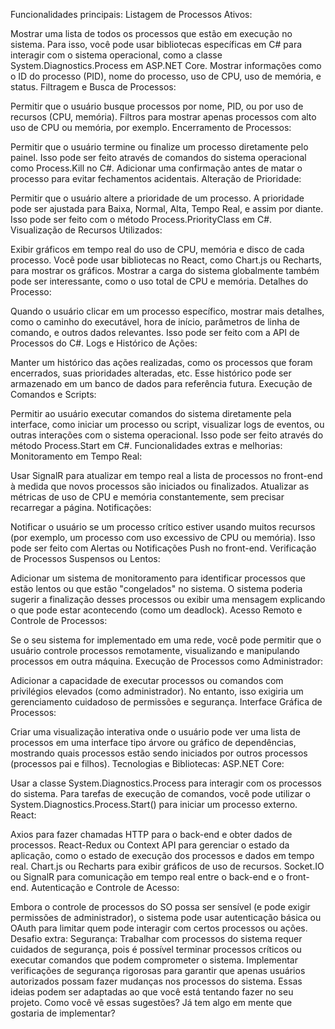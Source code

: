 Funcionalidades principais:
Listagem de Processos Ativos:

Mostrar uma lista de todos os processos que estão em execução no sistema. Para isso, você pode usar bibliotecas específicas em C# para interagir com o sistema operacional, como a classe System.Diagnostics.Process em ASP.NET Core.
Mostrar informações como o ID do processo (PID), nome do processo, uso de CPU, uso de memória, e status.
Filtragem e Busca de Processos:

Permitir que o usuário busque processos por nome, PID, ou por uso de recursos (CPU, memória).
Filtros para mostrar apenas processos com alto uso de CPU ou memória, por exemplo.
Encerramento de Processos:

Permitir que o usuário termine ou finalize um processo diretamente pelo painel. Isso pode ser feito através de comandos do sistema operacional como Process.Kill no C#.
Adicionar uma confirmação antes de matar o processo para evitar fechamentos acidentais.
Alteração de Prioridade:

Permitir que o usuário altere a prioridade de um processo. A prioridade pode ser ajustada para Baixa, Normal, Alta, Tempo Real, e assim por diante.
Isso pode ser feito com o método Process.PriorityClass em C#.
Visualização de Recursos Utilizados:

Exibir gráficos em tempo real do uso de CPU, memória e disco de cada processo.
Você pode usar bibliotecas no React, como Chart.js ou Recharts, para mostrar os gráficos.
Mostrar a carga do sistema globalmente também pode ser interessante, como o uso total de CPU e memória.
Detalhes do Processo:

Quando o usuário clicar em um processo específico, mostrar mais detalhes, como o caminho do executável, hora de início, parâmetros de linha de comando, e outros dados relevantes.
Isso pode ser feito com a API de Processos do C#.
Logs e Histórico de Ações:

Manter um histórico das ações realizadas, como os processos que foram encerrados, suas prioridades alteradas, etc.
Esse histórico pode ser armazenado em um banco de dados para referência futura.
Execução de Comandos e Scripts:

Permitir ao usuário executar comandos do sistema diretamente pela interface, como iniciar um processo ou script, visualizar logs de eventos, ou outras interações com o sistema operacional.
Isso pode ser feito através do método Process.Start em C#.
Funcionalidades extras e melhorias:
Monitoramento em Tempo Real:

Usar SignalR para atualizar em tempo real a lista de processos no front-end à medida que novos processos são iniciados ou finalizados.
Atualizar as métricas de uso de CPU e memória constantemente, sem precisar recarregar a página.
Notificações:

Notificar o usuário se um processo crítico estiver usando muitos recursos (por exemplo, um processo com uso excessivo de CPU ou memória).
Isso pode ser feito com Alertas ou Notificações Push no front-end.
Verificação de Processos Suspensos ou Lentos:

Adicionar um sistema de monitoramento para identificar processos que estão lentos ou que estão "congelados" no sistema.
O sistema poderia sugerir a finalização desses processos ou exibir uma mensagem explicando o que pode estar acontecendo (como um deadlock).
Acesso Remoto e Controle de Processos:

Se o seu sistema for implementado em uma rede, você pode permitir que o usuário controle processos remotamente, visualizando e manipulando processos em outra máquina.
Execução de Processos como Administrador:

Adicionar a capacidade de executar processos ou comandos com privilégios elevados (como administrador). No entanto, isso exigiria um gerenciamento cuidadoso de permissões e segurança.
Interface Gráfica de Processos:

Criar uma visualização interativa onde o usuário pode ver uma lista de processos em uma interface tipo árvore ou gráfico de dependências, mostrando quais processos estão sendo iniciados por outros processos (processos pai e filhos).
Tecnologias e Bibliotecas:
ASP.NET Core:

Usar a classe System.Diagnostics.Process para interagir com os processos do sistema.
Para tarefas de execução de comandos, você pode utilizar o System.Diagnostics.Process.Start() para iniciar um processo externo.
React:

Axios para fazer chamadas HTTP para o back-end e obter dados de processos.
React-Redux ou Context API para gerenciar o estado da aplicação, como o estado de execução dos processos e dados em tempo real.
Chart.js ou Recharts para exibir gráficos de uso de recursos.
Socket.IO ou SignalR para comunicação em tempo real entre o back-end e o front-end.
Autenticação e Controle de Acesso:

Embora o controle de processos do SO possa ser sensível (e pode exigir permissões de administrador), o sistema pode usar autenticação básica ou OAuth para limitar quem pode interagir com certos processos ou ações.
Desafio extra:
Segurança:
Trabalhar com processos do sistema requer cuidados de segurança, pois é possível terminar processos críticos ou executar comandos que podem comprometer o sistema.
Implementar verificações de segurança rigorosas para garantir que apenas usuários autorizados possam fazer mudanças nos processos do sistema.
Essas ideias podem ser adaptadas ao que você está tentando fazer no seu projeto. Como você vê essas sugestões? Já tem algo em mente que gostaria de implementar?